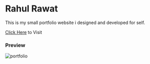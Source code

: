 # Rahul Rawat
This is my small portfolio website i designed and developed for self.

[Click Here](https://rahulrawatji.github.io/rahul55/) to Visit

### Preview
![portfolio](https://user-images.githubusercontent.com/93177337/197331917-34e88e7e-788b-44ae-96af-727b075f99c8.jpg)
